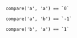 ```
compare('a', 'a') == `0`
```

```
compare('a', 'b') == `-1`
```

```
compare('b', 'a') == `1`
```
